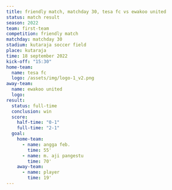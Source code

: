 ```yaml
---
title: friendly match, matchday 30, tesa fc vs ewakoo united
status: match result
season: 2022
team: first-team
competition: friendly match
matchday: matchday 30
stadium: kutaraja soccer field
place: kutaraja
time: 18 september 2022
kick-off: "15:30"
home-team:
  name: tesa fc
  logo: /assets/img/logo-1_v2.png
away-team:
  name: ewakoo united
  logo: 
result:
  status: full-time
  conclusion: win
  score:
    half-time: "0-1"
    full-time: "2-1"
  goal:
    home-team:
      - name: angga feb.
        time: 55'
      - name: m. aji pangestu
        time: 70'
    away-team:
      - name: player
        time: 19'
---
```

